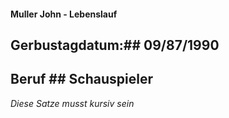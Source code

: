 #### Muller John - Lebenslauf ####
## Gerbustagdatum:## 09/87/1990
## Beruf ## Schauspieler
*Diese Satze musst kursiv sein*
